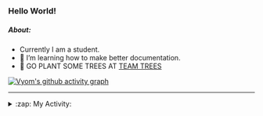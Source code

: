 ### Hello World!

##### About:
- Currently I am a student.
- 🌱 I’m learning how to make better documentation.
- 🌱 GO PLANT SOME TREES AT [TEAM TREES](https://teamtrees.org/)

[![Vyom's github activity graph](https://activity-graph.herokuapp.com/graph?username=Vyvy-vi)](https://github.com/ashutosh00710/github-readme-activity-graph)

---
<details>
  <summary>:zap: My Activity:</summary>
  
<!--START_SECTION:waka-->
![Code Time](http://img.shields.io/badge/Code%20Time-922%20hrs%2025%20mins-blue)

**I'm a Night 🦉** 

```text
🌞 Morning    93 commits     ███░░░░░░░░░░░░░░░░░░░░░░   13.36% 
🌆 Daytime    169 commits    ██████░░░░░░░░░░░░░░░░░░░   24.28% 
🌃 Evening    229 commits    ████████░░░░░░░░░░░░░░░░░   32.9% 
🌙 Night      205 commits    ███████░░░░░░░░░░░░░░░░░░   29.45%

```
📅 **I'm Most Productive on Sunday** 

```text
Monday       100 commits    ███░░░░░░░░░░░░░░░░░░░░░░   14.37% 
Tuesday      113 commits    ████░░░░░░░░░░░░░░░░░░░░░   16.24% 
Wednesday    89 commits     ███░░░░░░░░░░░░░░░░░░░░░░   12.79% 
Thursday     101 commits    ███░░░░░░░░░░░░░░░░░░░░░░   14.51% 
Friday       103 commits    ███░░░░░░░░░░░░░░░░░░░░░░   14.8% 
Saturday     73 commits     ██░░░░░░░░░░░░░░░░░░░░░░░   10.49% 
Sunday       117 commits    ████░░░░░░░░░░░░░░░░░░░░░   16.81%

```


📊 **This Week I Spent My Time On** 

```text
🔥 Editors: 
VS Code                  14 hrs 5 mins       █████████████████████████   100.0%

🐱‍💻 Projects: 
discord-bot              7 hrs 5 mins        ████████████░░░░░░░░░░░░░   50.31% 
github-readme-youtube-car3 hrs 30 mins       ██████░░░░░░░░░░░░░░░░░░░   24.92% 
CSF                      3 hrs 12 mins       █████░░░░░░░░░░░░░░░░░░░░   22.79% 
readme-typing-svg        16 mins             ░░░░░░░░░░░░░░░░░░░░░░░░░   1.95% 
praise                   0 secs              ░░░░░░░░░░░░░░░░░░░░░░░░░   0.02%

```


 Last Updated on 16/10/2022 13:17:24 UTC
<!--END_SECTION:waka-->
</details>

